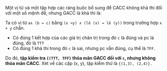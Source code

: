 Một vị từ và một tập hợp các ràng buộc bổ sung để CACC không khả thi đối với một số mệnh đề, nhưng GACC là khả thi là:

Ta có vị từ `a∧ (b ↔ c)` bằng `(x <y) ∧ (lẻ (x) ↔ lẻ (y))` trong trường hợp `x + y` chẵn. 
- Có đúng 1 kết hợp của các giá trị chân trị trong đó `c` là đúng và pc là đúng, đó là `TTT`
- Có đúng 1 khả thi trong đó `c` là sai, nhưng pc vẫn đúng, cụ thể là `TFF`. 

Do đó, **tập kiểm tra `{(TTT, TFF}` thỏa mãn GACC đối với `c`, nhưng không thỏa mãn CACC**. 
Xét về các cặp (x, y), tập kiểm thử là `{(1,3), (2,4)}.`